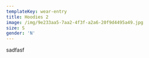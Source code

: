 ```yaml
---
templateKey: wear-entry
title: Hoodies 2
image: /img/9e233aa5-7aa2-4f3f-a2a6-20f9d4495a49.jpg
size: S
gender: 'N'
---
```

sadfasf
